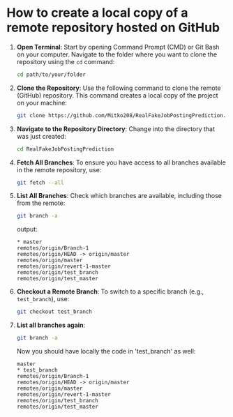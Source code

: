 # How to create a local copy of a remote repository hosted on GitHub

1. **Open Terminal**:
   Start by opening Command Prompt (CMD) or Git Bash on your computer. Navigate to the folder where you want to clone the repository using the `cd` command:
   ```bash
   cd path/to/your/folder
   ```

1. **Clone the Repository**:
   Use the following command to clone the remote (GitHub) repository. This command creates a local copy of the project on your machine:
   ```bash
   git clone https://github.com/Mitko208/RealFakeJobPostingPrediction.git
   ```

1. **Navigate to the Repository Directory**:
   Change into the directory that was just created:
   ```bash
   cd RealFakeJobPostingPrediction
   ```

1. **Fetch All Branches**:
   To ensure you have access to all branches available in the remote repository, use:
   ```bash
   git fetch --all
   ```

1. **List All Branches**:
   Check which branches are available, including those from the remote:
   ```bash
   git branch -a
   ```
   output:
   ```
   * master
   remotes/origin/Branch-1
   remotes/origin/HEAD -> origin/master
   remotes/origin/master
   remotes/origin/revert-1-master
   remotes/origin/test_branch
   remotes/origin/test_master
   ```

1. **Checkout a Remote Branch**:
   To switch to a specific branch (e.g., `test_branch`), use:
   ```bash
   git checkout test_branch
   ```

1. **List all branches again**:

    ```bash
    git branch -a
    ```

    Now you should have locally the code in 'test_branch' as well:
    ```
    master
    * test_branch
    remotes/origin/Branch-1
    remotes/origin/HEAD -> origin/master
    remotes/origin/master
    remotes/origin/revert-1-master
    remotes/origin/test_branch
    remotes/origin/test_master

    ```
